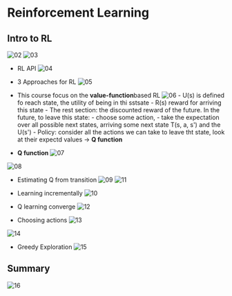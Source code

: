 # Reinforcement Learning
## Intro to RL
![02](https://raw.githubusercontent.com/suereey/ML7641_Fall2021_StudyNotes/main/Screenshot/RL1_RL2/02.PNG)
![03](https://raw.githubusercontent.com/suereey/ML7641_Fall2021_StudyNotes/main/Screenshot/RL1_RL2/03.PNG)
- RL API
![04](https://raw.githubusercontent.com/suereey/ML7641_Fall2021_StudyNotes/main/Screenshot/RL1_RL2/04.PNG)
- 3 Approaches for RL
![05](https://raw.githubusercontent.com/suereey/ML7641_Fall2021_StudyNotes/main/Screenshot/RL1_RL2/05.PNG)
- This course focus on the **value-function**based RL
    ![06](https://raw.githubusercontent.com/suereey/ML7641_Fall2021_StudyNotes/main/Screenshot/RL1_RL2/06.PNG)
        - U(s) is defined fo reach state, the utility of being in thi sstsate
        - R(s) reward for arriving this state
        - The rest section: the discounted reward of the future. In the future, to leave this state:
            - choose some action, 
            - take the expectation over all possible next states, arriving some next state T(s, a, s') and the U(s')
        - Policy: consider all the actions we can take to leave tht state, look at their expectd values -> **Q function**

- **Q function**
![07](https://raw.githubusercontent.com/suereey/ML7641_Fall2021_StudyNotes/main/Screenshot/RL1_RL2/07.PNG)

![08](https://raw.githubusercontent.com/suereey/ML7641_Fall2021_StudyNotes/main/Screenshot/RL1_RL2/08.PNG)
- Estimating Q from transition
![09](https://raw.githubusercontent.com/suereey/ML7641_Fall2021_StudyNotes/main/Screenshot/RL1_RL2/09.PNG)
![11](https://raw.githubusercontent.com/suereey/ML7641_Fall2021_StudyNotes/main/Screenshot/RL1_RL2/11.PNG)
- Learning incrementally
![10](https://raw.githubusercontent.com/suereey/ML7641_Fall2021_StudyNotes/main/Screenshot/RL1_RL2/10.PNG)

- Q learning converge
![12](https://raw.githubusercontent.com/suereey/ML7641_Fall2021_StudyNotes/main/Screenshot/RL1_RL2/12.PNG)
- Choosing actions
![13](https://raw.githubusercontent.com/suereey/ML7641_Fall2021_StudyNotes/main/Screenshot/RL1_RL2/13.PNG)

![14](https://raw.githubusercontent.com/suereey/ML7641_Fall2021_StudyNotes/main/Screenshot/RL1_RL2/14.PNG)

- Greedy Exploration
![15](https://raw.githubusercontent.com/suereey/ML7641_Fall2021_StudyNotes/main/Screenshot/RL1_RL2/15.PNG)

## Summary
![16](https://raw.githubusercontent.com/suereey/ML7641_Fall2021_StudyNotes/main/Screenshot/RL1_RL2/16.PNG)